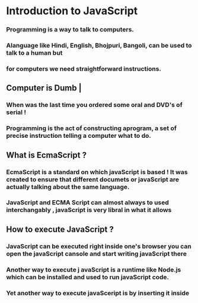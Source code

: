 # Introduction to JavaScript

### Programming is a way to talk to computers.
### Alanguage like Hindi, English, Bhojpuri, Bangoli, can be used to talk to a human but 
### for computers we need straightforward instructions.

## Computer is Dumb |
### When was the last time you ordered some oral and DVD's of serial !

### Programming is the act of constructing aprogram, a set of precise instruction telling a computer what to do.

## What is EcmaScript ?
### EcmaScript is a standard on which javaScript is based ! It was created to ensure that different documets or javaScript are actually talking about  the same language.

### JavaScript and ECMA Script can almost always to used interchangably , javaScript is very libral in what it allows

## How to execute JavaScript ?
### JavaScript can be executed right inside one's browser you can open the javaScript cansole and start writing javaScript there

### Another way to execute j    avaScript is a runtime like Node.js which can be installed and used to run javaScript code.

### Yet another way to execute javaSceript is by inserting it inside <script> tag of an HTML document.
